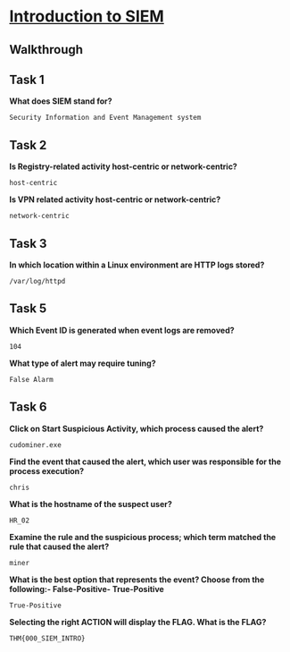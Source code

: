 # [Introduction to SIEM](https://tryhackme.com/room/introtosiem)

## Walkthrough

## Task 1

**What does SIEM stand for?**
```shell
Security Information and Event Management system
```

## Task 2

**Is Registry-related activity host-centric or network-centric?**
```shell
host-centric
```
**Is VPN related activity host-centric or network-centric?**
```shell
network-centric
```

## Task 3

**In which location within a Linux environment are HTTP logs stored?**
```shell
/var/log/httpd
```

## Task 5

**Which Event ID is generated when event logs are removed?**
```shell
104
```
**What type of alert may require tuning?**
```shell
False Alarm
```

## Task 6

**Click on Start Suspicious Activity, which process caused the alert?**
```shell
cudominer.exe
```
**Find the event that caused the alert, which user was responsible for the process execution?**
```shell
chris
```
**What is the hostname of the suspect user?**
```shell
HR_02
```
**Examine the rule and the suspicious process; which term matched the rule that caused the alert?**
```shell
miner
```
**What is the best option that represents the event? Choose from the following:- False-Positive- True-Positive**
```shell
True-Positive
```
**Selecting the right ACTION will display the FLAG. What is the FLAG?**
```shell
THM{000_SIEM_INTRO}
```
